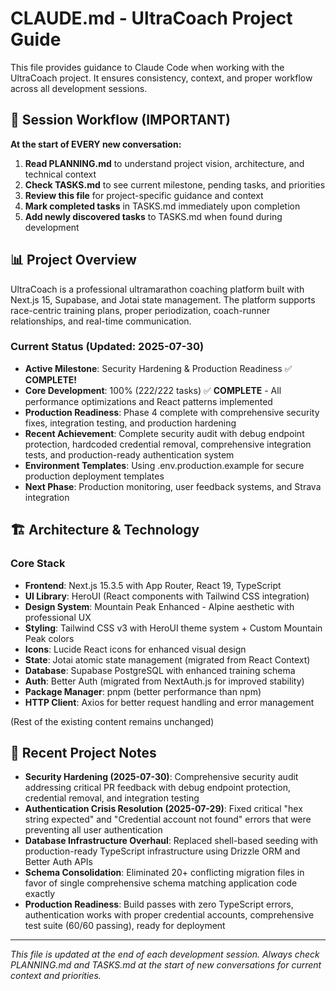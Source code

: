 # CLAUDE.md - UltraCoach Project Guide

This file provides guidance to Claude Code when working with the UltraCoach project. It ensures consistency, context, and proper workflow across all development sessions.

## 🔄 Session Workflow (IMPORTANT)

**At the start of EVERY new conversation:**

1. **Read PLANNING.md** to understand project vision, architecture, and technical context
2. **Check TASKS.md** to see current milestone, pending tasks, and priorities
3. **Review this file** for project-specific guidance and context
4. **Mark completed tasks** in TASKS.md immediately upon completion
5. **Add newly discovered tasks** to TASKS.md when found during development

## 📊 Project Overview

UltraCoach is a professional ultramarathon coaching platform built with Next.js 15, Supabase, and Jotai state management. The platform supports race-centric training plans, proper periodization, coach-runner relationships, and real-time communication.

### Current Status (Updated: 2025-07-30)

- **Active Milestone**: Security Hardening & Production Readiness ✅ **COMPLETE!**
- **Core Development**: 100% (222/222 tasks) ✅ **COMPLETE** - All performance optimizations and React patterns implemented
- **Production Readiness**: Phase 4 complete with comprehensive security fixes, integration testing, and production hardening
- **Recent Achievement**: Complete security audit with debug endpoint protection, hardcoded credential removal, comprehensive integration tests, and production-ready authentication system
- **Environment Templates**: Using .env.production.example for secure production deployment templates
- **Next Phase**: Production monitoring, user feedback systems, and Strava integration

## 🏗️ Architecture & Technology

### Core Stack

- **Frontend**: Next.js 15.3.5 with App Router, React 19, TypeScript
- **UI Library**: HeroUI (React components with Tailwind CSS integration)
- **Design System**: Mountain Peak Enhanced - Alpine aesthetic with professional UX
- **Styling**: Tailwind CSS v3 with HeroUI theme system + Custom Mountain Peak colors
- **Icons**: Lucide React icons for enhanced visual design
- **State**: Jotai atomic state management (migrated from React Context)
- **Database**: Supabase PostgreSQL with enhanced training schema
- **Auth**: Better Auth (migrated from NextAuth.js for improved stability)
- **Package Manager**: pnpm (better performance than npm)
- **HTTP Client**: Axios for better request handling and error management

(Rest of the existing content remains unchanged)

## 📝 Recent Project Notes

- **Security Hardening (2025-07-30)**: Comprehensive security audit addressing critical PR feedback with debug endpoint protection, credential removal, and integration testing
- **Authentication Crisis Resolution (2025-07-29)**: Fixed critical "hex string expected" and "Credential account not found" errors that were preventing all user authentication
- **Database Infrastructure Overhaul**: Replaced shell-based seeding with production-ready TypeScript infrastructure using Drizzle ORM and Better Auth APIs
- **Schema Consolidation**: Eliminated 20+ conflicting migration files in favor of single comprehensive schema matching application code exactly
- **Production Readiness**: Build passes with zero TypeScript errors, authentication works with proper credential accounts, comprehensive test suite (60/60 passing), ready for deployment

---

_This file is updated at the end of each development session. Always check PLANNING.md and TASKS.md at the start of new conversations for current context and priorities._
